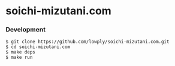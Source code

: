 # soichi-mizutani.com

### Development

```
$ git clone https://github.com/lowply/soichi-mizutani.com.git
$ cd soichi-mizutani.com
$ make deps
$ make run
```
